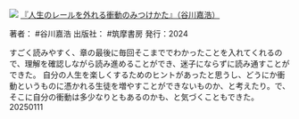 ![](https://gyazo.com/430a5878608d0a584663afb2704fe839.jpg)
[『人生のレールを外れる衝動のみつけかた』（谷川嘉浩）](https://amzn.to/3CdwJhl)

著者： #谷川嘉浩 
出版社： #筑摩書房 
発行：2024

すごく読みやすく、章の最後に毎回そこまででわかったことを入れてくれるので、理解を確認しながら読み進めることができ、迷子にならずに読み通すことができた。
自分の人生を楽しくするためのヒントがあったと思うし、どうにか衝動というものに憑かれる生徒を増やすことができないものか、と考えたり。で、そこに自分の衝動は多少なりともあるのかも、と気づくこともできた。
20250111


